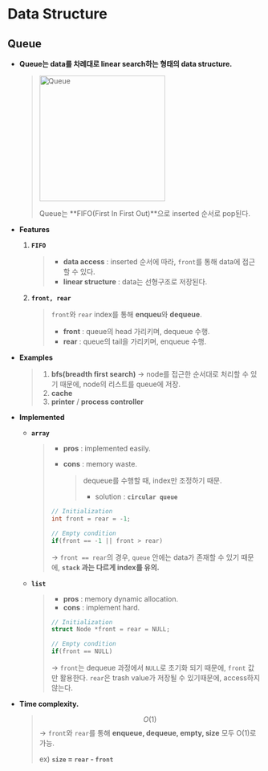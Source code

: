 # Data Structure

## Queue

- **Queue는 data를 차례대로 linear search하는 형태의 data structure.**
  
  > <img width="250" alt="Queue" src="https://user-images.githubusercontent.com/23169707/72507648-a187e680-3887-11ea-9d93-c883a4469610.png">
  >
  > Queue는 **FIFO(First In First Out)**으로 inserted 순서로 pop된다.


- **Features**

  1. **`FIFO`**

     > * **data access** : inserted 순서에 따라, `front`를 통해 data에 접근할 수  있다.
     > * **linear structure** : data는 선형구조로 저장된다.
  
  2. **`front, rear`**
  
     > `front`와 `rear` index를 통해 **enqueu**와 **dequeue**.
     >
     > * **front** : queue의 head 가리키며, dequeue 수행.
     > * **rear** : queue의 tail을 가리키며, enqueue 수행.
- **Examples**

  > 1. **bfs(breadth first search)**
  >    → node를 접근한 순서대로 처리할 수 있기 때문에, node의 리스트를 queue에 저장.
  > 2. **cache**
  > 3. **printer** / **process controller**


- **Implemented**

  * **`array`**

    > * **pros** : implemented easily. 
    >
    > * **cons** : memory waste.
    >
    >   > dequeue를 수행할 때, index만 조정하기 때문. 
    >   >
    >   > * solution : **`circular queue`**
    >
    > ```c++
    > // Initialization
    > int front = rear = -1;
    > 
    > // Empty condition
    > if(front == -1 || front > rear)
    > ```
    >
    > → `front == rear`의 경우, `queue` 안에는 data가 존재할 수 있기 때문에, 
    > **`stack` 과는 다르게 index를 유의.**
    
  * **`list`**
  
    > * **pros** : memory dynamic allocation.
    >* **cons** : implement hard.
    > 
    >```c++
    > // Initialization
    > struct Node *front = rear = NULL;
    > 
    > // Empty condition
    > if(front == NULL)
    > ```
    > 
    >→ `front`는 dequeue 과정에서 `NULL`로 초기화 되기 때문에, `front` 값만 활용한다.
    > `rear`은 trash value가 저장될 수 있기때문에, access하지 않는다.


- **Time complexity.**

  > $$
  > O(1)
  > $$
  > → `front`와 `rear`를 통해 **enqueue, dequeue, empty, size** 모두 O(1)로 가능.
  > 
  >ex) **`size` = `rear` - `front`**